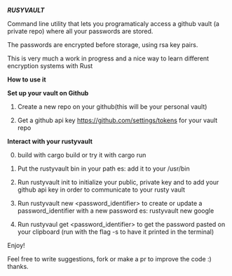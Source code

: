 ***RUSYVAULT***

Command line utility that lets you programaticaly access a github vault (a private repo) where all your passwords are stored.

The passwords are encrypted before storage, using rsa key pairs.

This is very much a work in progress and a nice way to learn different encryption systems with Rust

**How to use it**

**Set up your vault on Github**

1. Create a new repo on your github(this will be your personal vault)

2. Get a github api key https://github.com/settings/tokens for your vault repo

**Interact with your rustyvault**

0. build with cargo build or try it with cargo run

1. Put the rustyvault bin in your path
es: add it to your /usr/bin

2. Run rustyvault init to initialize your public, private key and to add your github api key in order to communicate to your rusty vault

3. Run rustyvault new <password_identifier> to create or update a password_identifier with a new password
es: rustyvault new google

4. Run rustyvaul get <password_identifier> to get the password pasted on your clipboard (run with the flag -s to have it printed in the terminal)

Enjoy!

Feel free to write suggestions, fork or make a pr to improve the code :) thanks.
